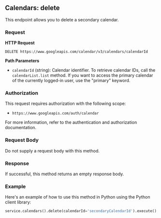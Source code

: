 ## Calendars: delete

This endpoint allows you to delete a secondary calendar.

### Request

**HTTP Request**

```
DELETE https://www.googleapis.com/calendar/v3/calendars/calendarId
```

**Path Parameters**

- `calendarId` (string): Calendar identifier. To retrieve calendar IDs, call the `calendarList.list` method. If you want to access the primary calendar of the currently logged-in user, use the "primary" keyword.

### Authorization

This request requires authorization with the following scope:

- `https://www.googleapis.com/auth/calendar`

For more information, refer to the authentication and authorization documentation.

### Request Body

Do not supply a request body with this method.

### Response

If successful, this method returns an empty response body.

### Example

Here's an example of how to use this method in Python using the Python client library:

```python
service.calendars().delete(calendarId='secondaryCalendarId').execute()
```


